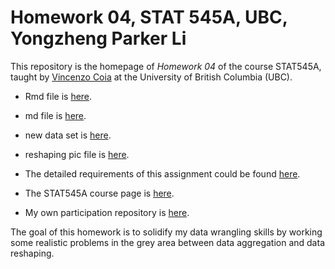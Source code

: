 # Homework 04, STAT 545A, UBC, Yongzheng Parker Li

This repository is the homepage of *Homework 04* of the course STAT545A, taught by [Vincenzo Coia](https://github.com/vincenzocoia)
at the University of British Columbia (UBC). 

- Rmd file is [here](https://github.com/STAT545-UBC-students/hw04-ParkerLi/blob/master/hw04_YongzhengParkerLi.Rmd).
- md file is [here](https://github.com/STAT545-UBC-students/hw04-ParkerLi/blob/master/hw04_YongzhengParkerLi.md).
- new data set is [here](https://github.com/STAT545-UBC-students/hw04-ParkerLi/blob/master/WHO.csv).
- reshaping pic file is [here](https://github.com/STAT545-UBC-students/hw04-ParkerLi/blob/master/reshaping_01-1.png).

- The detailed requirements of this assignment could be found [here](http://stat545.com/Classroom/assignments/hw04/hw04.html). 
- The STAT545A course page is [here](http://stat545.com/Classroom/).
- My own participation repository is [here](https://github.com/ParkerLi/STAT545_participation).

The goal of this homework is to solidify my data wrangling skills by working some realistic problems in the grey area between data aggregation and data reshaping.
